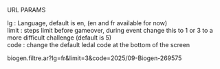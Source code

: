 URL PARAMS  
  
lg : Language, default is en, (en and fr available for now)  
limit : steps limit before gameover, during event change this to 1 or 3 to a more difficult challenge (default is 5)  
code : change the default ledal code at the bottom of the screen  

biogen.filtre.ar?lg=fr&limit=3&code=2025/09-Biogen-269575  
